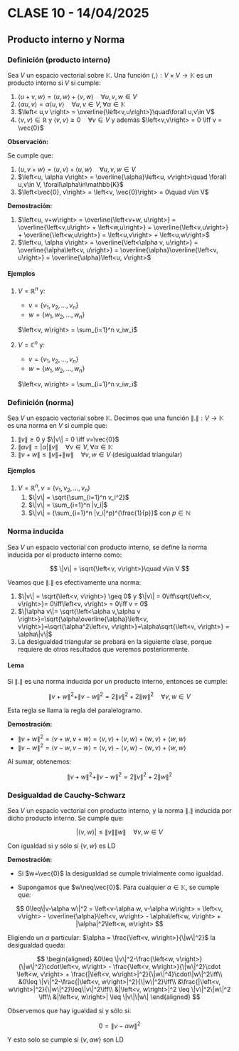 # CLASE 10 - 14/04/2025

## Producto interno y Norma

### Definición (producto interno)

Sea $V$ un espacio vectorial sobre $\mathbb{K}$. Una función $\left<,\right>:V\times V\to\mathbb{K}$ es un producto interno si $V$ si cumple:

1. $\left<u+v, w\right> = \left<u,w\right> + \left<v,w\right>\quad\forall u,v,w\in V$
2. $\left<\alpha u, v\right> = \alpha\left<u, v\right>\quad \forall u,v\in V, \forall\alpha\in\mathbb{K}$
3. $\left< u,v \right> = \overline{\left<v,u\right>}\quad\forall u,v\in V$
4. $\left< v,v\right>\in\mathbb{R}$ y $\left<v,v\right> \geq 0 \quad\forall v\in V$ y además $\left<v,v\right> = 0 \iff v = \vec{0}$

**Observación:**

Se cumple que:

1. $\left<u, v+w\right> = \left<u,v\right> + \left<u,w\right>\quad\forall u,v,w\in V$
2. $\left<u, \alpha v\right> = \overline{\alpha}\left<u, v\right>\quad \forall u,v\in V, \forall\alpha\in\mathbb{K}$
3. $\left<\vec{0}, v\right> = \left<v, \vec{0}\right> = 0\quad v\in V$

**Demostración:**

1. $\left<u, v+w\right> = \overline{\left<v+w, u\right>} = \overline{\left<v,u\right> + \left<w,u\right>} = \overline{\left<v,u\right>} + \overline{\left<w,u\right>} = \left<u,v\right> + \left<u,w\right>$
2. $\left<u, \alpha v\right> = \overline{\left<\alpha v, u\right>} = \overline{\alpha\left<v, u\right>} = \overline{\alpha}\overline{\left<v, u\right>} = \overline{\alpha}\left<u, v\right>$

#### Ejemplos

1. $V=\mathbb{R}^n$ y:
    - $v = \{v_1,v_2,\ldots,v_n\}$
    - $w = \{w_1,w_2,\ldots,w_n\}$

    $\left<v, w\right> = \sum_{i=1}^n v_iw_i$

2. $V=\mathbb{C}^n$ y:
    - $v = \{v_1,v_2,\ldots,v_n\}$
    - $w = \{w_1,w_2,\ldots,w_n\}$

    $\left<v, w\right> = \sum_{i=1}^n v_iw_i$

### Definición (norma)

Sea $V$ un espacio vectorial sobre $\mathbb{K}$. Decimos que una función $\|.\|: V\to \mathbb{K}$ es una norma en $V$ si cumple que:

1. $\|v\|\geq 0$ y $\|v\| = 0 \iff v=\vec{0}$
2. $\|\alpha v\| = |\alpha| \|v\|\quad\forall v\in V,\forall\alpha\in\mathbb{K}$
3. $\|v+w\| \leq \|v\| + \|w\|\quad\forall v,w\in V$ (desigualdad triangular)

#### Ejemplos

1. $V=\mathbb{R}^n, v=(v_1,v_2,\ldots,v_n)$
    1. $\|v\| = \sqrt{\sum_{i=1}^n v_i^2}$
    2. $\|v\| = \sum_{i=1}^n |v_i|$
    3. $\|v\| = (\sum_{i=1}^n |v_i|^p)^{\frac{1}{p}}$ con $p\in\mathbb{N}$

### Norma inducida

Sea $V$ un espacio vectorial con producto interno, se define la norma inducida por el producto interno como:

$$
\|v\| = \sqrt{\left<v, v\right>}\quad v\in V
$$

Veamos que $\|.\|$ es efectivamente una norma:

1. $\|v\| = \sqrt{\left<v, v\right>} \geq 0$ y $\|v\| = 0\iff\sqrt{\left<v, v\right>}= 0\iff\left<v, v\right> = 0\iff v = 0$
2. $\|\alpha v\|= \sqrt{\left<\alpha v,\alpha v \right>}=\sqrt{\alpha\overline{\alpha}\left<v, v\right>}=\sqrt{\alpha^2\left<v, v\right>}=\alpha\sqrt{\left<v, v\right>} = \alpha\|v\|$
3. La desigualdad triangular se probará en la siguiente clase, porque requiere de otros resultados que veremos posteriormente.

#### Lema

Si $\|.\|$ es una norma inducida por un producto interno, entonces se cumple:

$$
\|v+w\|^2 + \|v-w\|^2 = 2\|v\|^2 + 2\|w\|^2\quad \forall v,w\in V
$$

Esta regla se llama la regla del paralelogramo.

**Demostración:**

- $\|v+w\|^2 = \left<v+w, v+w\right> = \left<v, v\right> + \left<v, w\right> + \left<w, v\right> + \left<w, w\right>$
- $\|v-w\|^2 = \left<v-w, v-w\right> = \left<v, v\right> - \left<v, w\right> - \left<w, v\right> + \left<w, w\right>$

Al sumar, obtenemos:

$$
\|v+w\|^2 + \|v-w\|^2 = 2\|v\|^2 + 2\|w\|^2
$$

### Desigualdad de Cauchy-Schwarz

Sea $V$ un espacio vectorial con producto interno, y la norma $\|.\|$ inducida por dicho producto interno. Se cumple que:

$$
|\left<v, w\right>| \leq \|v\|\|w\|\quad\forall v,w\in V
$$

Con igualdad si y sólo si $\{v,w\}$ es LD

**Demostración:**

- Si $w=\vec{0}$ la desigualdad se cumple trivialmente como igualdad.

- Supongamos que $w\neq\vec{0}$. Para cualquier $\alpha\in\mathbb{K}$, se cumple que:

$$
0\leq\|v-\alpha w\|^2 = \left<v-\alpha w, v-\alpha w\right> = \left<v, v\right> - \overline{\alpha}\left<v,  w\right> - \alpha\left<w, v\right> + |\alpha|^2\left<w, w\right>
$$

Eligiendo un $\alpha$ particular: $\alpha = \frac{\left<v, w\right>}{\|w\|^2}$ la desigualdad queda:

$$
\begin{aligned}
&0\leq \|v\|^2-\frac{\left<w, v\right>}{\|w\|^2}\cdot\left<v, w\right> - \frac{\left<v, w\right>}{\|w\|^2}\cdot \left<w, v\right> + \frac{|\left<v, w\right>|^2}{\|w\|^4}\cdot\|w\|^2\iff\\
&0\leq \|v\|^2-\frac{|\left<v, w\right>|^2}{\|w\|^2}\iff\\
&\frac{|\left<v, w\right>|^2}{\|w\|^2}\leq\|v\|^2\iff\\
&|\left<v, w\right>|^2 \leq \|v\|^2\|w\|^2 \iff\\
&|\left<v, w\right>| \leq \|v\|\|w\|
\end{aligned}
$$

Observemos que hay igualdad si y sólo si:

$$
0 = \|v-\alpha w\|^2
$$

Y esto solo se cumple si $\{v,\alpha w\}$ son LD